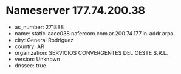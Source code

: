 # Nameserver 177.74.200.38

* as_number: 271888
* name: static-aacc038.nafercom.com.ar.200.74.177.in-addr.arpa.
* city: General Rodriguez
* country: AR
* organization: SERVICIOS CONVERGENTES DEL OESTE S.R.L.
* version: Unknown
* dnssec: true
